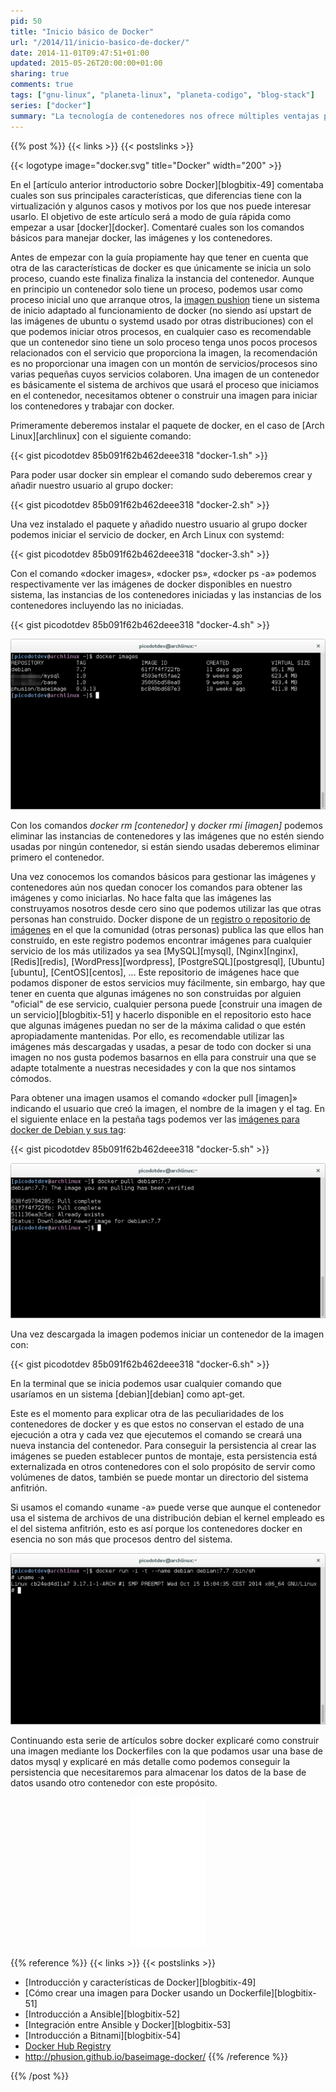 ```yaml
---
pid: 50
title: "Inicio básico de Docker"
url: "/2014/11/inicio-basico-de-docker/"
date: 2014-11-01T09:47:51+01:00
updated: 2015-05-26T20:00:00+01:00
sharing: true
comments: true
tags: ["gnu-linux", "planeta-linux", "planeta-codigo", "blog-stack"]
series: ["docker"]
summary: "La tecnología de contenedores nos ofrece múltiples ventajas para nuestras aplicaciones. Docker es una de las más nombradas y que está creciendo muy rápidamente. Es muy sencillo empezarla a usar como mostraré en unos pocos comandos a continuación."
---
```


{{% post %}}
{{< links >}}
{{< postslinks >}}

{{< logotype image="docker.svg" title="Docker" width="200" >}}

En el [artículo anterior introductorio sobre Docker][blogbitix-49] comentaba cuales son sus principales características, que diferencias tiene con la virtualización y algunos casos y motivos por los que nos puede interesar usarlo. El objetivo de este artículo será a modo de guía rápida como empezar a usar [docker][docker]. Comentaré cuales son los comandos básicos para manejar docker, las imágenes y los contenedores.

Antes de empezar con la guía propiamente hay que tener en cuenta que otra de las características de docker es que únicamente se inicia un solo proceso, cuando este finaliza finaliza la instancia del contenedor. Aunque en principio un contenedor solo tiene un proceso, podemos usar como proceso inicial uno que arranque otros, la [imagen pushion](https://registry.hub.docker.com/u/phusion/baseimage/) tiene un sistema de inicio adaptado al funcionamiento de docker (no siendo así upstart de las imágenes de ubuntu o systemd usado por otras distribuciones) con el que podemos iniciar otros procesos, en cualquier caso es recomendable que un contenedor sino tiene un solo proceso tenga unos pocos procesos relacionados con el servicio que proporciona la imagen, la recomendación es no proporcionar una imagen con un montón de servicios/procesos sino varias pequeñas cuyos servicios colaboren. Una imagen de un contenedor es básicamente el sistema de archivos que usará el proceso que iniciamos en el contenedor, necesitamos obtener o construir una imagen para iniciar los contenedores y trabajar con docker.

Primeramente deberemos instalar el paquete de docker, en el caso de [Arch Linux][archlinux] con el siguiente comando:

{{< gist picodotdev 85b091f62b462deee318 "docker-1.sh" >}}

Para poder usar docker sin emplear el comando sudo deberemos crear y añadir nuestro usuario al grupo docker:

{{< gist picodotdev 85b091f62b462deee318 "docker-2.sh" >}}

Una vez instalado el paquete y añadido nuestro usuario al grupo docker podemos iniciar el servicio de docker, en Arch Linux con systemd:

{{< gist picodotdev 85b091f62b462deee318 "docker-3.sh" >}}

Con el comando «docker images», «docker ps», «docker ps -a» podemos respectivamente ver las imágenes de docker disponibles en nuestro sistema, las instancias de los contenedores iniciadas y las instancias de los contenedores incluyendo las no iniciadas.

{{< gist picodotdev 85b091f62b462deee318 "docker-4.sh" >}}

<div class="media" style="text-align: center;">
	<a href="assets/images/posts/50/docker-images.png" title="docker-images" data-gallery><img src="assets/images/posts/50/docker-images-thumb.png"></a>
</div>

Con los comandos _docker rm [contenedor]_ y _docker rmi [imagen]_ podemos eliminar las instancias de contenedores y las imágenes que no estén siendo usadas por ningún contenedor, si están siendo usadas deberemos eliminar primero el contenedor.

Una vez conocemos los comandos básicos para gestionar las imágenes y contenedores aún nos quedan conocer los comandos para obtener las imágenes y como iniciarlas. No hace falta que las imágenes las construyamos nosotros desde cero sino que podemos utilizar las que otras personas han construido. Docker dispone de un [registro o repositorio de imágenes](https://registry.hub.docker.com/) en el que la comunidad (otras personas) publica las que ellos han construido, en este registro podemos encontrar imágenes para cualquier servicio de los más utilizados ya sea [MySQL][mysql], [Nginx][nginx], [Redis][redis], [WordPress][wordpress], [PostgreSQL][postgresql], [Ubuntu][ubuntu], [CentOS][centos], ... Este repositorio de imágenes hace que podamos disponer de estos servicios muy fácilmente, sin embargo, hay que tener en cuenta que algunas imágenes no son construidas por alguien "oficial" de ese servicio, cualquier persona puede [construir una imagen de un servicio][blogbitix-51] y hacerlo disponible en el repositorio esto hace que algunas imágenes puedan no ser de la máxima calidad o que estén apropiadamente mantenidas. Por ello, es recomendable utilizar las imágenes más descargadas y usadas, a pesar de todo con docker si una imagen no nos gusta podemos basarnos en ella para construir una que se adapte totalmente a nuestras necesidades y con la que nos sintamos cómodos.

Para obtener una imagen usamos el comando «docker pull [imagen]» indicando el usuario que creó la imagen, el nombre de la imagen y el tag. En el siguiente enlace en la pestaña tags podemos ver las [imágenes para docker de Debian y sus tag](https://registry.hub.docker.com/_/debian/):

{{< gist picodotdev 85b091f62b462deee318 "docker-5.sh" >}}

<div class="media" style="text-align: center;">
	<a href="assets/images/posts/50/docker-pull.png" title="docker-pull" data-gallery><img src="assets/images/posts/50/docker-pull-thumb.png"></a>
</div>

Una vez descargada la imagen podemos iniciar un contenedor de la imagen con:

{{< gist picodotdev 85b091f62b462deee318 "docker-6.sh" >}}

En la terminal que se inicia podemos usar cualquier comando que usaríamos en un sistema [debian][debian] como apt-get.

Este es el momento para explicar otra de las peculiaridades de los contenedores de docker y es que estos no conservan el estado de una ejecución a otra y cada vez que ejecutemos el comando se creará una nueva instancia del contenedor. Para conseguir la persistencia al crear las imágenes se pueden establecer puntos de montaje, esta persistencia está externalizada en otros contenedores con el solo propósito de servir como volúmenes de datos, también se puede montar un directorio del sistema anfitrión.

Si usamos el comando «uname -a» puede verse que aunque el contenedor usa el sistema de archivos de una distribución debian el kernel empleado es el del sistema anfitrión, esto es así porque los contenedores docker en esencia no son más que procesos dentro del sistema.

<div class="media" style="text-align: center;">
	<a href="assets/images/posts/50/docker-run.png" title="docker-run" data-gallery><img src="assets/images/posts/50/docker-run-thumb.png"></a>
</div>

Continuando esta serie de artículos sobre docker explicaré como construir una imagen mediante los Dockerfiles con la que podamos usar una base de datos mysql y explicaré en más detalle como podemos conseguir la persistencia que necesitaremos para almacenar los datos de la base de datos usando otro contenedor con este propósito.

<div class="media-amazon" style="text-align: center;">
	<iframe style="width:120px;height:240px;" marginwidth="0" marginheight="0" scrolling="no" frameborder="0" src="//rcm-eu.amazon-adsystem.com/e/cm?lt1=_blank&bc1=000000&IS2=1&bg1=FFFFFF&fc1=000000&lc1=0000FF&t=blobit-21&o=30&p=8&l=as4&m=amazon&f=ifr&ref=as_ss_li_til&asins=1633430235&linkId=9d344246cd59cd65a952305379c2556a"></iframe>
</div>

{{% reference %}}
{{< links >}}
{{< postslinks >}}
* [Introducción y características de Docker][blogbitix-49]
* [Cómo crear una imagen para Docker usando un Dockerfile][blogbitix-51]
* [Introducción a Ansible][blogbitix-52]
* [Integración entre Ansible y Docker][blogbitix-53]
* [Introducción a Bitnami][blogbitix-54]
* [Docker Hub Registry](https://registry.hub.docker.com/)
* http://phusion.github.io/baseimage-docker/
{{% /reference %}}

{{% /post %}}
